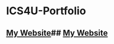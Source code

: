 # ICS4U-Portfolio

## [My Website](https://noah124.github.io/ICS4U-Portfolio/)## [My Website](https://noah124.github.io/ICS4U-Portfolio/)
